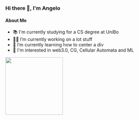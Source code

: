 ### Hi there 👋, I'm Angelo

#### About Me

- 📚 I'm currently studying for a CS degree at UniBo
- 👨‍💻 I’m currently working on a lot stuff
- 🌱 I’m currently learning how to center a div
- 💭 I'm interested in web3.0, CG, Cellular Automata and ML 


<img height="180em" src="https://github-readme-stats.vercel.app/api?username=AngeloGalav&show_icons=true&hide_border=true&&count_private=true&include_all_commits=true&theme=merko" />
